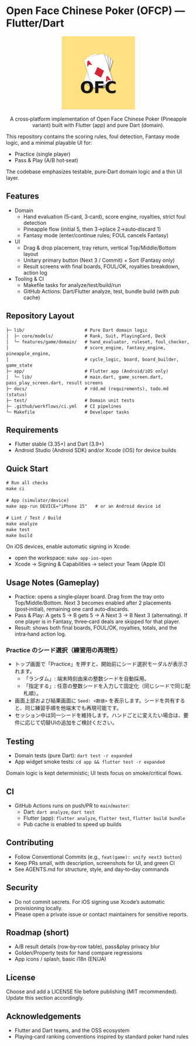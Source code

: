 # Open Face Chinese Poker (OFCP) — Flutter/Dart

<p align="center">
  <img src="app/assets/icon/icon-1024.png" alt="ofc-app Logo" width="200">
</p>

<p align="center">
  A cross‑platform implementation of Open Face Chinese Poker (Pineapple variant) built with Flutter (app) and pure Dart (domain). 
</p>

This repository contains the scoring rules, foul detection, Fantasy mode logic, and a minimal playable UI for:

- Practice (single player)
- Pass & Play (A/B hot‑seat)

The codebase emphasizes testable, pure‑Dart domain logic and a thin UI layer.

## Features
- Domain
  - Hand evaluation (5‑card, 3‑card), score engine, royalties, strict foul detection
  - Pineapple flow (initial 5, then 3→place 2→auto‑discard 1)
  - Fantasy mode (enter/continue rules; FOUL cancels Fantasy)
- UI
  - Drag & drop placement, tray return, vertical Top/Middle/Bottom layout
  - Unitary primary button (Next 3 / Commit) + Sort (Fantasy only)
  - Result screens with final boards, FOUL/OK, royalties breakdown, action log
- Tooling & CI
  - Makefile tasks for analyze/test/build/run
  - GitHub Actions: Dart/Flutter analyze, test, bundle build (with pub cache)

## Repository Layout
```
├─ lib/                       # Pure Dart domain logic
│  ├─ core/models/            # Rank, Suit, PlayingCard, Deck
│  └─ features/game/domain/   # hand_evaluator, ruleset, foul_checker,
│                             # score_engine, fantasy_engine, pineapple_engine,
│                             # cycle_logic, board, board_builder, game_state
├─ app/                       # Flutter app (Android/iOS only)
│  └─ lib/                    # main.dart, game_screen.dart, pass_play_screen.dart, result screens
├─ docs/                      # rdd.md (requirements), todo.md (status)
├─ test/                      # Domain unit tests
├─ .github/workflows/ci.yml   # CI pipelines
└─ Makefile                   # Developer tasks
```

## Requirements
- Flutter stable (3.35+) and Dart (3.9+)
- Android Studio (Android SDK) and/or Xcode (iOS) for device builds

## Quick Start
```
# Run all checks
make ci

# App (simulator/device)
make app-run DEVICE="iPhone 15"   # or an Android device id

# Lint / Test / Build
make analyze
make test
make build
```

On iOS devices, enable automatic signing in Xcode:
- open the workspace: `make app-ios-open`
- Xcode → Signing & Capabilities → select your Team (Apple ID)

## Usage Notes (Gameplay)
- Practice: opens a single‑player board. Drag from the tray onto Top/Middle/Bottom. Next 3 becomes enabled after 2 placements (post‑initial), remaining one card auto‑discards.
- Pass & Play: A gets 5 → B gets 5 → A Next 3 → B Next 3 (alternating). If one player is in Fantasy, three‑card deals are skipped for that player.
- Result: shows both final boards, FOUL/OK, royalties, totals, and the intra‑hand action log.

### Practice のシード選択（練習用の再現性）
- トップ画面で「Practice」を押すと、開始前にシード選択モーダルが表示されます。
  - 「ランダム」: 端末時刻由来の整数シードを自動採用。
  - 「指定する」: 任意の整数シードを入力して固定化（同じシードで同じ配札順）。
- 画面上部および結果画面に `Seed: <数値>` を表示します。シードを共有すると、同じ練習手順を他端末でも再現可能です。
- セッション中は同一シードを維持します。ハンドごとに変えたい場合は、要件に応じて切替UIの追加をご検討ください。

## Testing
- Domain tests (pure Dart): `dart test -r expanded`
- App widget smoke tests: `cd app && flutter test -r expanded`

Domain logic is kept deterministic; UI tests focus on smoke/critical flows.

## CI
- GitHub Actions runs on push/PR to `main`/`master`:
  - Dart: `dart analyze`, `dart test`
  - Flutter (app): `flutter analyze`, `flutter test`, `flutter build bundle`
  - Pub cache is enabled to speed up builds

## Contributing
- Follow Conventional Commits (e.g., `feat(game): unify next3 button`)
- Keep PRs small, with description, screenshots for UI, and green CI
- See AGENTS.md for structure, style, and day‑to‑day commands

## Security
- Do not commit secrets. For iOS signing use Xcode’s automatic provisioning locally.
- Please open a private issue or contact maintainers for sensitive reports.

## Roadmap (short)
- A/B result details (row‑by‑row table), pass&play privacy blur
- Golden/Property tests for hand compare regressions
- App icons / splash, basic i18n (EN/JA)

## License
Choose and add a LICENSE file before publishing (MIT recommended). Update this section accordingly.

## Acknowledgements
- Flutter and Dart teams, and the OSS ecosystem
- Playing‑card ranking conventions inspired by standard poker hand rules
